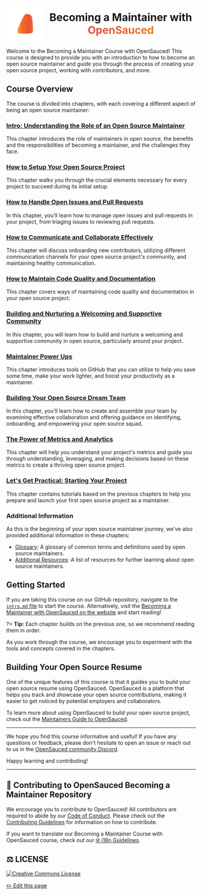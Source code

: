 <div align="center" style="text-align: center;">
    <div style="display: flex; align-items: center; justify-content: center;">
        <img alt="" src="../_assets/images/pizza-slice.png" width="100" height="100" style="margin-right: 5px;">
        <h1 style="margin: 0 0;">Becoming a Maintainer with <span style="background: linear-gradient(to right, #e74c3c, #e67e22); -webkit-background-clip: text; color: transparent;">
            OpenSauced
        </span> </h1>
    </div>
</div>

Welcome to the Becoming a Maintainer Course with OpenSauced! This course is designed to provide you with an introduction to how to become an open source maintainer and guide you through the process of creating your open source project, working with contributors, and more.

## Course Overview

The course is divided into chapters, with each covering a different aspect of being an open source maintainer:

### [Intro: Understanding the Role of an Open Source Maintainer](intro.md)

This chapter introduces the role of maintainers in open source, the benefits and the responsibilities of becoming a maintainer, and the challenges they face.

### [How to Setup Your Open Source Project](how-to-setup-your-project.md)

This chapter walks you through the crucial elements necessary for every project to succeed during its initial setup.

### [How to Handle Open Issues and Pull Requests](issues-and-pull-requests.md)

In this chapter, you'll learn how to manage open issues and pull requests in your project, from triaging issues to reviewing pull requests.

### [How to Communicate and Collaborate Effectively](communication-and-collaboration.md)

This chapter will discuss onboarding new contributors, utilizing different communication channels for your open source project's community, and maintaining healthy communication.

### [How to Maintain Code Quality and Documentation](maintaining-code-quality.md)

This chapter covers ways of maintaining code quality and documentation in your open source project.

### [Building and Nurturing a Welcoming and Supportive Community](building-community.md)

In this chapter, you will learn how to build and nurture a welcoming and supportive community in open source, particularly around your project.

### [Maintainer Power Ups](maintainer-powerups.md)

This chapter introduces tools on GitHub that you can utilize to help you save some time, make your work lighter, and boost your productivity as a maintainer.

### [Building Your Open Source Dream Team](your-team.md)

In this chapter, you'll learn how to create and assemble your team by examining effective collaboration and offering guidance on identifying, onboarding, and empowering your open source squad.

### [The Power of Metrics and Analytics](metrics-and-analytics.md)

This chapter will help you understand your project's metrics and guide you through understanding, leveraging, and making decisions based on these metrics to create a thriving open source project.

### [Let's Get Practical: Starting Your Project](getting-practical.md)

This chapter contains tutorials based on the previous chapters to help you prepare and launch your first open source project as a maintainer.

### Additional Information

As this is the beginning of your open source maintainer journey, we've also provided additional information in these chapters:

- [Glossary](glossary.md): A glossary of common terms and definitions used by open source maintainers.
- [Additional Resources](additional-resources.md): A list of resources for further learning about open source maintainers.

## Getting Started

If you are taking this course on our GitHub repository, navigate to the [`intro.md` file](intro.md) to start the course. Alternatively, visit the [Becoming a Maintainer with OpenSauced on the website](https://intro.opensauced.pizza/#/becoming-a-maintainer/) and start reading!

?> **Tip:** Each chapter builds on the previous one, so we recommend reading them in order.

As you work through the course, we encourage you to experiment with the tools and concepts covered in the chapters.

## Building Your Open Source Resume

One of the unique features of this course is that it guides you to build your open source resume using OpenSauced. OpenSauced is a platform that helps you track and showcase your open source contributions, making it easier to get noticed by potential employers and collaborators.

To learn more about using OpenSauced to build your open source project, check out the [Maintainers Guide to OpenSauced](https://docs.opensauced.pizza/maintainers/maintainers-guide-to-open-sauced/).

---

We hope you find this course informative and useful! If you have any questions or feedback, please don't hesitate to open an issue or reach out to us in the [OpenSauced community Discord](https://discord.com/invite/U2peSNf23P).

Happy learning and contributing!

---

## 🤝 Contributing to OpenSauced Becoming a Maintainer Repository

We encourage you to contribute to OpenSauced! All contributors are required to abide by our [Code of Conduct](https://github.com/open-sauced/.github/blob/main/CODE_OF_CONDUCT.md). Please check out the [Contributing Guidelines](../CONTRIBUTING.md) for information on how to contribute.

If you want to translate our Becoming a Maintainer Course with OpenSauced course, check out our [🌐 i18n Guidelines](../i18n-guidelines.md).

## ⚖️ LICENSE

[![Creative Commons License](https://i.creativecommons.org/l/by/4.0/88x31.png)](https://creativecommons.org/licenses/by/4.0/)

<footer>
  <a href="https://github.com/open-sauced/intro/blob/main/docs/becoming-a-maintainer/README.md">✏️ Edit this page</a>
</footer>
